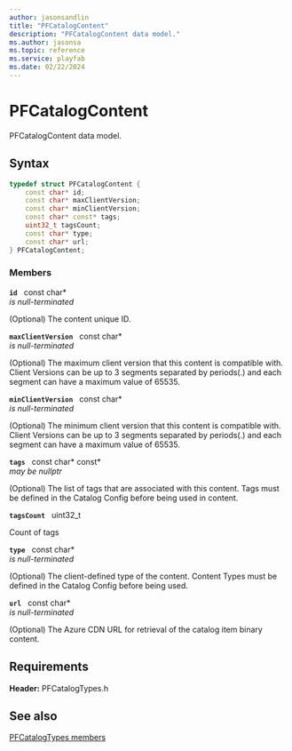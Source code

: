```yaml
---
author: jasonsandlin
title: "PFCatalogContent"
description: "PFCatalogContent data model."
ms.author: jasonsa
ms.topic: reference
ms.service: playfab
ms.date: 02/22/2024
---
```


# PFCatalogContent  

PFCatalogContent data model.  

## Syntax  
  
```cpp
typedef struct PFCatalogContent {  
    const char* id;  
    const char* maxClientVersion;  
    const char* minClientVersion;  
    const char* const* tags;  
    uint32_t tagsCount;  
    const char* type;  
    const char* url;  
} PFCatalogContent;  
```
  
### Members  
  
**`id`** &nbsp; const char*  
*is null-terminated*  
  
(Optional) The content unique ID.
  
**`maxClientVersion`** &nbsp; const char*  
*is null-terminated*  
  
(Optional) The maximum client version that this content is compatible with. Client Versions can be up to 3 segments separated by periods(.) and each segment can have a maximum value of 65535.
  
**`minClientVersion`** &nbsp; const char*  
*is null-terminated*  
  
(Optional) The minimum client version that this content is compatible with. Client Versions can be up to 3 segments separated by periods(.) and each segment can have a maximum value of 65535.
  
**`tags`** &nbsp; const char* const*  
*may be nullptr*  
  
(Optional) The list of tags that are associated with this content. Tags must be defined in the Catalog Config before being used in content.
  
**`tagsCount`** &nbsp; uint32_t  
  
Count of tags
  
**`type`** &nbsp; const char*  
*is null-terminated*  
  
(Optional) The client-defined type of the content. Content Types must be defined in the Catalog Config before being used.
  
**`url`** &nbsp; const char*  
*is null-terminated*  
  
(Optional) The Azure CDN URL for retrieval of the catalog item binary content.
  
  
## Requirements  
  
**Header:** PFCatalogTypes.h
  
## See also  
[PFCatalogTypes members](../pfcatalogtypes_members.md)  

  
  
